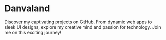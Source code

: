 # Danvaland
Discover my captivating projects on GitHub. From dynamic web apps to sleek UI designs, explore my creative mind and passion for technology. Join me on this exciting journey!

